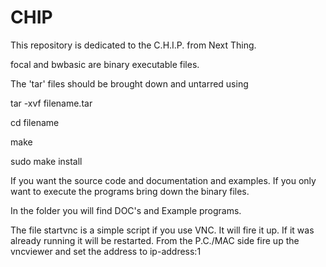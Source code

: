 # CHIP

This repository is dedicated to the C.H.I.P. from Next Thing.

focal and bwbasic are binary executable files.

The 'tar' files should be brought down and untarred using

tar -xvf filename.tar

cd filename

make

sudo make install


If you want the source code and documentation and examples. If
you only want to execute the programs bring down the binary files.

In the folder you will find DOC's and Example programs.

The file startvnc is a simple script if you use VNC. It will
fire it up. If it was already running it will be restarted.
From the P.C./MAC side fire up the vncviewer and set the 
address to  ip-address:1

